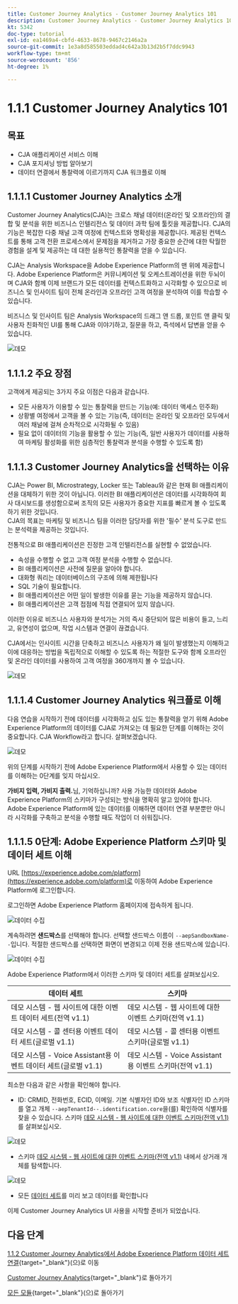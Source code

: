 ```yaml
---
title: Customer Journey Analytics - Customer Journey Analytics 101
description: Customer Journey Analytics - Customer Journey Analytics 101
kt: 5342
doc-type: tutorial
exl-id: ea1469a4-cbfd-4633-8678-9467c2146a2a
source-git-commit: 1e3a8d585503eddad4c642a3b13d2b5f7ddc9943
workflow-type: tm+mt
source-wordcount: '856'
ht-degree: 1%

---
```


# 1.1.1 Customer Journey Analytics 101

## 목표

- CJA 애플리케이션 서비스 이해
- CJA 포지셔닝 방법 알아보기
- 데이터 연결에서 통찰력에 이르기까지 CJA 워크플로 이해

## 1.1.1.1 Customer Journey Analytics 소개

Customer Journey Analytics(CJA)는 크로스 채널 데이터(온라인 및 오프라인)의 결합 및 분석을 위한 비즈니스 인텔리전스 및 데이터 과학 팀에 툴킷을 제공합니다. CJA의 기능은 복잡한 다중 채널 고객 여정에 컨텍스트와 명확성을 제공합니다. 제공된 컨텍스트를 통해 고객 전환 프로세스에서 문제점을 제거하고 가장 중요한 순간에 대한 탁월한 경험을 설계 및 제공하는 데 대한 실용적인 통찰력을 얻을 수 있습니다.

CJA는 Analysis Workspace을 Adobe Experience Platform의 맨 위에 제공합니다. Adobe Experience Platform은 커뮤니케이션 및 오케스트레이션을 위한 두뇌이며 CJA와 함께 이제 브랜드가 모든 데이터를 컨텍스트화하고 시각화할 수 있으므로 비즈니스 및 인사이트 팀이 전체 온라인과 오프라인 고객 여정을 분석하여 이를 학습할 수 있습니다.

비즈니스 및 인사이트 팀은 Analysis Workspace의 드래그 앤 드롭, 포인트 앤 클릭 및 사용자 친화적인 UI를 통해 CJA와 이야기하고, 질문을 하고, 즉석에서 답변을 얻을 수 있습니다.

![데모](./images/cja-adv-analysis1.png)

## 1.1.1.2 주요 장점

고객에게 제공되는 3가지 주요 이점은 다음과 같습니다.

- 모든 사용자가 이용할 수 있는 통찰력을 만드는 기능(예: 데이터 액세스 민주화)
- 상황별 여정에서 고객을 볼 수 있는 기능(즉, 데이터는 온라인 및 오프라인 모두에서 여러 채널에 걸쳐 순차적으로 시각화될 수 있음)
- 필요 없이 데이터의 기능을 활용할 수 있는 기능(즉, 일반 사용자가 데이터를 사용하여 마케팅 활성화를 위한 심층적인 통찰력과 분석을 수행할 수 있도록 함)

## 1.1.1.3 Customer Journey Analytics을 선택하는 이유

CJA는 Power BI, Microstrategy, Locker 또는 Tableau와 같은 현재 BI 애플리케이션을 대체하기 위한 것이 아닙니다. 이러한 BI 애플리케이션은 데이터를 시각화하여 회사 대시보드를 생성함으로써 조직의 모든 사용자가 중요한 지표를 빠르게 볼 수 있도록 하기 위한 것입니다.\
CJA의 목표는 마케팅 및 비즈니스 팀을 이러한 담당자를 위한 &#39;필수&#39; 분석 도구로 만드는 분석력을 제공하는 것입니다.

전통적으로 BI 애플리케이션은 진정한 고객 인텔리전스를 실현할 수 없었습니다.

- 속성을 수행할 수 없고 고객 여정 분석을 수행할 수 없습니다.
- BI 애플리케이션은 사전에 질문을 알아야 합니다.
- 대화형 쿼리는 데이터베이스의 구조에 의해 제한됩니다
- SQL 기술이 필요합니다.
- BI 애플리케이션은 어떤 일이 발생한 이유를 묻는 기능을 제공하지 않습니다.
- BI 애플리케이션은 고객 접점에 직접 연결되어 있지 않습니다.

이러한 이유로 비즈니스 사용자와 분석가는 거의 즉시 중단되어 많은 비용이 들고, 느리고, 유연성이 없으며, 작업 시스템과 연결이 끊겼습니다.

CJA에서는 인사이트 시간을 단축하고 비즈니스 사용자가 왜 일이 발생했는지 이해하고 이에 대응하는 방법을 독립적으로 이해할 수 있도록 하는 적절한 도구와 함께 오프라인 및 온라인 데이터를 사용하여 고객 여정을 360개까지 볼 수 있습니다.

![데모](./images/cja-use-case.png)

## 1.1.1.4 Customer Journey Analytics 워크플로 이해

다음 연습을 시작하기 전에 데이터를 시각화하고 심도 있는 통찰력을 얻기 위해 Adobe Experience Platform의 데이터를 CJA로 가져오는 데 필요한 단계를 이해하는 것이 중요합니다. CJA Workflow라고 합니다. 살펴보겠습니다.

![데모](./images/cja-work-flow.jpg)

위의 단계를 시작하기 전에 Adobe Experience Platform에서 사용할 수 있는 데이터를 이해하는 0단계를 잊지 마십시오.

**가비지 입력, 가비지 출력.**&#x200B;님, 기억하십니까? 사용 가능한 데이터와 Adobe Experience Platform의 스키마가 구성되는 방식을 명확히 알고 있어야 합니다. Adobe Experience Platform에 있는 데이터를 이해하면 데이터 연결 부분뿐만 아니라 시각화를 구축하고 분석을 수행할 때도 작업이 더 쉬워집니다.

## 1.1.1.5 0단계: Adobe Experience Platform 스키마 및 데이터 세트 이해

URL [https://experience.adobe.com/platform](https://experience.adobe.com/platform)로 이동하여 Adobe Experience Platform에 로그인합니다.

로그인하면 Adobe Experience Platform 홈페이지에 접속하게 됩니다.

![데이터 수집](./../../../../modules/delivery-activation/datacollection/dc1.2/images/home.png)

계속하려면 **샌드박스**&#x200B;를 선택해야 합니다. 선택할 샌드박스 이름이 ``--aepSandboxName--``입니다. 적절한 샌드박스를 선택하면 화면이 변경되고 이제 전용 샌드박스에 있습니다.

![데이터 수집](./../../../../modules/delivery-activation/datacollection/dc1.2/images/sb1.png)

Adobe Experience Platform에서 이러한 스키마 및 데이터 세트를 살펴보십시오.

| 데이터 세트 | 스키마 |
| ----------------- |-------------| 
| 데모 시스템 - 웹 사이트에 대한 이벤트 데이터 세트(전역 v1.1) | 데모 시스템 - 웹 사이트에 대한 이벤트 스키마(전역 v1.1) |
| 데모 시스템 - 콜 센터용 이벤트 데이터 세트(글로벌 v1.1) | 데모 시스템 - 콜 센터용 이벤트 스키마(글로벌 v1.1) |
| 데모 시스템 - Voice Assistant용 이벤트 데이터 세트(글로벌 v1.1) | 데모 시스템 - Voice Assistant용 이벤트 스키마(전역 v1.1) |

최소한 다음과 같은 사항을 확인해야 합니다.

- ID: CRMID, 전화번호, ECID, 이메일. 기본 식별자인 ID와 보조 식별자인 ID
스키마를 열고 개체 `--aepTenantId--.identification.core`을(를) 확인하여 식별자를 찾을 수 있습니다. 스키마 [데모 시스템 - 웹 사이트에 대한 이벤트 스키마(전역 v1.1)](https://experience.adobe.com/platform/schema)를 살펴보십시오.

![데모](./images/identity.png)

- 스키마 [데모 시스템 - 웹 사이트에 대한 이벤트 스키마(전역 v1.1)](https://experience.adobe.com/platform/schema) 내에서 상거래 개체를 탐색합니다.

![데모](./images/commerce.png)

- 모든 [데이터 세트](https://experience.adobe.com/platform/dataset/browse?limit=50&amp;page=1&amp;sortDescending=1&amp;sortField=created)를 미리 보고 데이터를 확인합니다

이제 Customer Journey Analytics UI 사용을 시작할 준비가 되었습니다.

## 다음 단계

[1.1.2 Customer Journey Analytics에서 Adobe Experience Platform 데이터 세트 연결](./ex2.md){target="_blank"}(으)로 이동

[Customer Journey Analytics](./customer-journey-analytics-build-a-dashboard.md){target="_blank"}로 돌아가기

[모든 모듈](./../../../../overview.md){target="_blank"}(으)로 돌아가기
